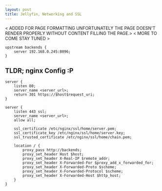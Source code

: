 ```yaml
---
layout: post
title: Jellyfin, Networking and SSL
---
```

< ADDED FOR PAGE FORMATTING UNFORTUNATELY THE PAGE DOESN'T RENDER PROPERLY WITHOUT CONTENT FILLING THE PAGE.>
< MORE TO COME STAY TUNED >

    upstream backends {
        server 192.168.0.245:8096;
    }

## TLDR; nginx Config :P 

    server {
        listen 80;
        server_name <server_url>; 
        return 301 https://$host$request_uri;
    }

    server {
        listen 443 ssl;  
        server_name <server_url>;
        allow all; 
    
        ssl_certificate /etc/nginx/ssl/home/server.pem;
        ssl_certificate_key /etc/nginx/ssl/home/server.key;
        ssl_trusted_certificate /etc/nginx/ssl/home/chain.pem;

        location / {
            proxy_pass http://backends;
            proxy_set_header Host $host;
            proxy_set_header X-Real-IP $remote_addr;
            proxy_set_header X-Forwarded-For $proxy_add_x_forwarded_for;
            proxy_set_header X-Forwarded-Proto $scheme;
            proxy_set_header X-Forwarded-Protocol $scheme;
            proxy_set_header X-Forwarded-Host $http_host;
        }
    }
